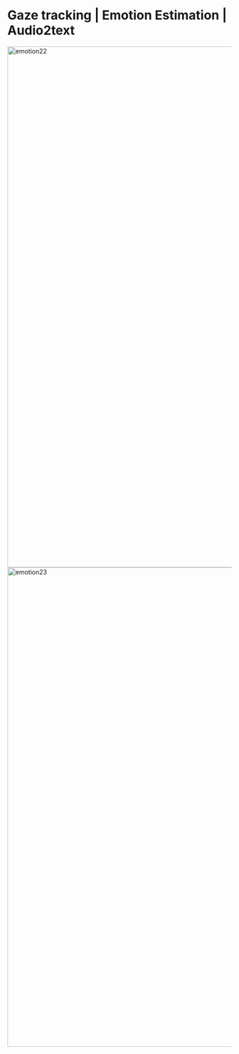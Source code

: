 # Gaze tracking | Emotion Estimation | Audio2text
<img width="1168" alt="emotion22" src="https://github.com/Mrkomiljon/Gaze_emotion/assets/92161283/be171374-9f01-4a15-991e-00c11974a1e9">
<img width="1075" alt="emotion23" src="https://github.com/Mrkomiljon/Gaze_emotion/assets/92161283/ded52574-3a1b-4798-83c4-8669c828e460">
